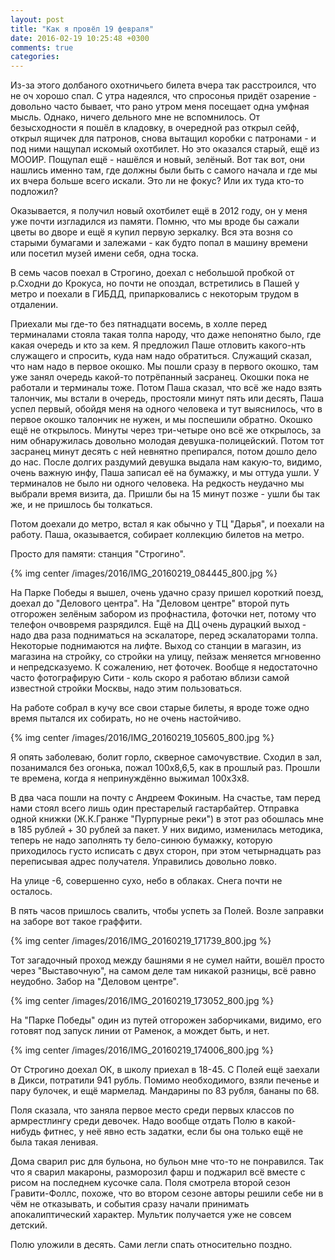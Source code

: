 ```yaml
---
layout: post
title: "Как я провёл 19 февраля"
date: 2016-02-19 10:25:48 +0300
comments: true
categories: 
---
```

Из-за этого долбаного охотничьего билета вчера так расстроился, что не оч хорошо спал. С утра надеялся, что спросонья придёт озарение - довольно часто бывает, что рано утром меня посещает одна умфная мысль. Однако, ничего дельного мне не вспомнилось. От безысходности я пошёл в кладовку, в очередной раз открыл сейф, открыл ящичек для патронов, снова вытащил коробки с патронами - и под ними нащупал искомый охотбилет. Но это оказался старый, ещё из МООИР. Пощупал ещё - нашёлся и новый, зелёный. Вот так вот, они нашлись именно там, где должны были быть с самого начала и где мы их вчера больше всего искали. Это ли не фокус? Или их туда кто-то подложил?

Оказывается, я получил новый охотбилет ещё в 2012 году, он у меня уже почти изгладился из памяти. Помню, что мы вроде бы сажали цветы во дворе и ещё я купил первую зеркалку. Вся эта возня со старыми бумагами и залежами - как будто попал в машину времени или посетил музей имени себя, одна тоска.

В семь часов поехал в Строгино, доехал с небольшой пробкой от р.Сходни до Крокуса, но почти не опоздал, встретились в Пашей у метро и поехали в ГИБДД, припарковались с некоторым трудом в отдалении. 

Приехали мы где-то без пятнадцати восемь, в холле перед терминалами стояла такая толпа народу, что даже непонятно было, где какая очередь и кто за кем. Я предложил Паше отловить какого-нть служащего и спросить, куда нам надо обратиться. Служащий сказал, что нам надо в первое окошко. Мы пошли сразу в первого окошко, там уже занял очередь какой-то потрёпанный засранец. Окошки пока не работали и терминалы тоже. Потом Паша сказал, что всё же надо взять талончик, мы встали в очередь, простояли минут пять или десять, Паша успел первый, обойдя меня на одного человека и тут выяснилось, что в первое окошко талончик не нужен, и мы поспешили обратно. Окошко ещё не открылось. Минуты через три-четыре оно всё же открылось, за ним обнаружилась довольно молодая девушка-полицейский. Потом тот засранец минут десять с ней невнятно препирался, потом дошло дело до нас. После долгих раздумий девушка выдала нам какую-то, видимо, очень важную инфу, Паша записал её на бумажку, и мы оттуда ушли. У терминалов не было ни одного человека. На редкость неудачно мы выбрали время визита, да. Пришли бы на 15 минут позже - ушли бы так же, и не пришлось бы толкаться.

Потом доехали до метро, встал я как обычно у ТЦ "Дарья", и поехали на работу. Паша, оказывается, собирает коллекцию билетов на метро.

Просто для памяти: станция "Строгино".

{% img center /images/2016/IMG_20160219_084445_800.jpg %}

На Парке Победы я вышел, очень удачно сразу пришел короткий поезд, доехал до "Делового центра". На "Деловом центре" второй путь отгорожен зелёным забором из профнастила, фоточки нет, потому что телефон очвовремя разрядился. Ещё на ДЦ очень дурацкий выход - надо два раза подниматься на эскалаторе, перед эскалаторами толпа. Некоторые поднимаются на лифте. Выход со станции в магазин, из магазина на стройку, со стройки на улицу, пейзаж меняется мгновенно и непредсказуемо. К сожалению, нет фоточек. Вообще я недостаточно часто фотографирую Сити - коль скоро я работаю вблизи самой известной стройки Москвы, надо этим пользоваться.

На работе собрал в кучу все свои старые билеты, я вроде тоже одно время пытался их собирать, но не очень настойчиво.

{% img center /images/2016/IMG_20160219_105605_800.jpg %}

Я опять заболеваю, болит горло, скверное самочувствие. Сходил в зал, позанимался без огонька, пожал 100х8,6,5, как в прошлый раз. Прошли те времена, когда я непринуждённо выжимал 100х3х8.

В два часа пошли на почту с Андреем Фокиным. На счастье, там перед нами стоял всего лишь один престарелый гастарбайтер. Отправка одной книжки (Ж.К.Гранже "Пурпурные реки") в этот раз обошлась мне в 185 рублей + 30 рублей за пакет. У них видимо, изменилась методика, теперь не надо заполнять ту бело-синюю бумажку, которую приходилось густо исписать с двух сторон, при этом четырнадцать раз переписывая адрес получателя. Управились довольно ловко.

На улице -6, совершенно сухо, небо в облаках. Снега почти не осталось.

В пять часов пришлось свалить, чтобы успеть за Полей. Возле заправки на заборе вот такое граффити.

{% img center /images/2016/IMG_20160219_171739_800.jpg %}

Тот загадочный проход между башнями я не сумел найти, вошёл просто через "Выставочную", на самом деле там никакой разницы, всё равно неудобно. Забор на "Деловом центре".

{% img center /images/2016/IMG_20160219_173052_800.jpg %}

На "Парке Победы" один из путей отгорожен заборчиками, видимо, его готовят под запуск линии от Раменок, а мождет быть, и нет.

{% img center /images/2016/IMG_20160219_174006_800.jpg %}

От Строгино доехал ОК, в школу приехал в 18-45. С Полей ещё заехали в Дикси, потратили 941 рубль. Помимо необходимого, взяли печенье и пару булочек, и ещё мармелад. Мандарины по 83 рубля, бананы по 68.

Поля сказала, что заняла первое место среди первых классов по армрестлингу среди девочек. Надо вообще отдать Полю в какой-нибудь фитнес, у неё явно есть задатки, если бы она только ещё не была такая ленивая.

Дома сварил рис для бульона, но бульон мне что-то не понравился. Так что я сварил макароны, разморозил фарш и поджарил всё вместе с рисом на последнем кусочке сала. Поля смотрела второй сезон Гравити-Фоллс, похоже, что во втором сезоне авторы решили себе ни в чём не отказывать, и события сразу начали принимать апокалиптический характер. Мультик получается уже не совсем детский.

Полю уложили в десять. Сами легли спать относительно поздно.

